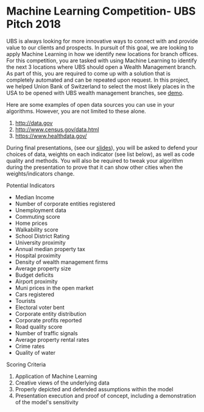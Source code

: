 # Machine Learning Competition- UBS Pitch 2018 
UBS is always looking for more innovative ways to connect with and provide value to our clients and prospects. In pursuit of this goal, we are looking to apply Machine Learning in how we identify new locations for branch offices. For this competition, you are tasked with using Machine Learning to identify the next 3 locations where UBS should open a Wealth Management branch. As part of this, you are required to come up with a solution that is completely automated and can be repeated upon request. In this project, we helped Union Bank of Switzerland to select the most likely places in the USA to be opened with UBS wealth management branches, see [demo](https://github.com/cy235/UBS_Pitch_2018/blob/master/InsightDataScience_demo_PCA_Final.ipynb).

Here are some examples of open data sources you can use in your algorithms. However, you are not limited to these alone.
1. http://data.gov
2. http://www.census.gov/data.html
3. https://www.healthdata.gov/

During final presentations, (see our [slides](https://github.com/cy235/UBS_Pitch_2018/blob/master/UBS%20pitch.pdf)), you will be asked to defend your choices of data, weights on each indicator (see list below), as well as code quality and methods. You will also be required to tweak your algorithm during the presentation to prove that it can show other cities when the weights/indicators change.

Potential Indicators
- Median Income
- Number of corporate entities registered
- Unemployment data
- Commuting score
- Home prices
- Walkability score
- School District Rating
- University proximity
- Annual median property tax
- Hospital proximity
- Density of wealth management firms
- Average property size
- Budget deficits
- Airport proximity
- Muni prices in the open market
- Cars registered
- Tourists
- Electoral voter bent
- Corporate entity distribution
- Corporate profits reported
- Road quality score
- Number of traffic signals
- Average property rental rates
- Crime rates
- Quality of water

Scoring Criteria
1. Application of Machine Learning
2. Creative views of the underlying data
3. Properly depicted and defended assumptions within the model
4. Presentation execution and proof of concept, including a demonstration of the model's sensitivity
